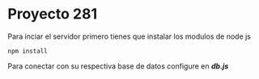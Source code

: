 # Proyecto 281
Para inciar el servidor primero tienes que instalar los modulos de node js
```
npm install
```
Para conectar con su respectiva base de datos configure en ***db.js***